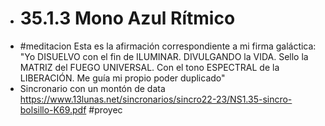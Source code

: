 - # 35.1.3 Mono Azul Rítmico
- #meditacion Esta es la afirmación correspondiente a mi firma galáctica: "Yo DISUELVO con el fin de ILUMINAR. DIVULGANDO la VIDA. Sello la MATRIZ del FUEGO UNIVERSAL. Con el tono ESPECTRAL de la LIBERACIÓN. Me guía mi propio poder duplicado"
- Sincronario con un montón de data https://www.13lunas.net/sincronarios/sincro22-23/NS1.35-sincro-bolsillo-K69.pdf #proyec